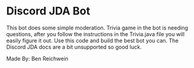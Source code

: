 # Discord JDA Bot

This bot does some simple moderation. Trivia game in the bot is needing questions, after you follow the instructions in the Trivia.java file you will easily figure it out.
Use this code and build the best bot you can.
The Discord JDA docs are a bit unsupported so good luck.

Made By:
Ben Reichwein
